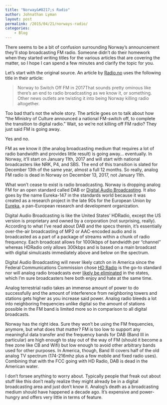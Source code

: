 ```yaml
---
title: "Norway&#8217;s Radio"
author: Johnathan Lyman
layout: post
permalink: /2015/04/21/norways-radio/
categories:
    - Blog
---
```


There seems to be a bit of confusion surrounding Norway’s announcement they’ll stop broadcasting FM radio. Someone didn’t do their homework when they started writing titles for the various articles that are covering the matter, so I hope I can spend a few minutes and clarify the topic for you.

Let’s start with the original source. An article by [Radio.no](http://radio.no/2015/04/norway-to-switch-off-fm-in-2017/) uses the following title in their article:

> Norway to Switch Off FM in 2017That sounds pretty ominous like there’s an end to radio broadcasting as we know it, or something. Other news outlets are twisting it into being Norway killing radio altogether.

Too bad that’s not the whole story. The article goes on to talk about how “the Ministry of Culture announced a national FM-switch off, to complete the transition to digital radio.” Wait, so we’re not killing off FM radio? They just said FM is going away.

Yes and no.

FM as we know it (the analog broadcasting medium that requires a lot of radio bandwidth and provides little result) is going away… eventually. In Norway, it’ll start on January 11th, 2017 and will start with national broadcasters like NRK, P4, and SBS. The end of this transition is slated for December 13th of the same year, almost a full 12 months. So really, analog FM radio is dead in Norway on December 13, 2017, not January 11th.

What won’t cease to exist is radio broadcasting. Norway is dropping analog FM for an open standard called DAB or [Digital Audio Broadcasting](http://en.wikipedia.org/wiki/Digital_Audio_Broadcasting#Single-frequency_networks). It also goes by the name Eureka-147 in the standards world because it was created as a research project in the late 90s for the European Union by [Eureka](http://en.wikipedia.org/wiki/Eureka_(organization)), a pan-European research and development organization.

Digital Audio Broadcasting is like the United States’ HDRadio, except the US version is proprietary and owned by a corporation (not surprising, really). According to what I’ve read about DAB and the specs therein, it’s essentially over-the-air broadcasting of MP2 or AAC-encoded audio and is broadcasted as a part of a package of streams within a chunk of radio frequency. Each broadcast allows for 1000kbps of bandwidth per “channel” whereas HDRadio only allows 300kbps and is based on a main broadcast with digital simulcasts immediately above and below on the spectrum.

Digital Audio Broadcasting will never likely catch on in America since the Federal Communications Commission chose [HD Radio](http://hdradio.com) is the go-to standard nor will analog radio broadcasts ever [likely be eliminated](http://fjallfoss.fcc.gov/edocs_public/attachmatch/FCC-02-286A1.pdf) in the states, which I’m sure broadcasters here both enjoy and hate at the same time.

Analog terrestrial radio takes an immense amount of power to do successfully and the amount of interference from neighboring towers and stations gets higher as you increase said power. Analog radio bleeds a lot into neighboring frequencies unlike digital so the amount of stations possible in the FM band is limited more so in comparison to all digital broadcasts.

Norway has the right idea. Sure they won’t be using the FM frequencies, anymore, but what does that matter? FM is too low to support any meaningful data transfer and the frequency bands for DAB (Band III in particular) are high enough to stay out of the way of FM (should it become a free zone like CB and Wifi) but low enough to avoid other arbitrary bands used for other purposes. In America, though, Band III covers half of the old analog TV spectrum (174-216mhz plus a few mobile and fixed radio uses). Combining that with the FCC going with HD Radio, DAB is dead in the American water.

I don’t forsee anything to worry about. Typically people that freak out about stuff like this don’t really realize they might already be in a digital broadcasting area and just don’t know it. Analog’s death as a broadcasting medium should have happened a decade ago. It’s expensive and power-hungry and offers very little in terms of feature.

